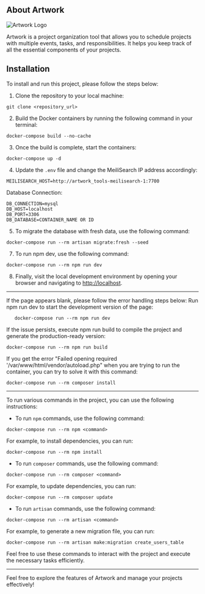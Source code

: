 ## About Artwork

![Artwork Logo](https://artwork.software/wp-content/uploads/2023/05/artwork-logo.svg)

Artwork is a project organization tool that allows you to schedule projects with multiple events, tasks, and responsibilities. It helps you keep track of all the essential components of your projects.

## Installation

To install and run this project, please follow the steps below:

1. Clone the repository to your local machine:

```shell
git clone <repository_url>
```

2. Build the Docker containers by running the following command in your terminal:

```shell
docker-compose build --no-cache
```

3. Once the build is complete, start the containers:

```shell
docker-compose up -d
```

4. Update the `.env` file and change the MeiliSearch IP address accordingly:

```shell
MEILISEARCH_HOST=http://artwork_tools-meilisearch-1:7700
```

Database Connection:

```shell    
DB_CONNECTION=mysql
DB_HOST=localhost
DB_PORT=3306
DB_DATABASE=CONTAINER_NAME OR ID
```

5. To migrate the database with fresh data, use the following command:

```shell
docker-compose run --rm artisan migrate:fresh --seed
```
7. To run npm dev, use the following command:
```shell
docker-compose run --rm npm run dev 
```

8. Finally, visit the local development environment by opening your browser and navigating to [http://localhost](http://localhost).

----------------

If the page appears blank, please follow the error handling steps below:
Run npm run dev to start the development version of the page:
```shell
   docker-compose run --rm npm run dev
```
If the issue persists, execute npm run build to compile the project and generate the production-ready version:
```shell
docker-compose run --rm npm run build
```

If you get the error "Failed opening required '/var/www/html/vendor/autoload.php" when you are trying to run the container, you can try to solve it with this command:
```shell
docker-compose run --rm composer install
```


----------------


To run various commands in the project, you can use the following instructions:

- To run `npm` commands, use the following command:

```shell
docker-compose run --rm npm <command>
```

For example, to install dependencies, you can run:

```shell
docker-compose run --rm npm install
```

- To run `composer` commands, use the following command:

```shell
docker-compose run --rm composer <command>
```

For example, to update dependencies, you can run:

```shell
docker-compose run --rm composer update
```

- To run `artisan` commands, use the following command:

```shell
docker-compose run --rm artisan <command>
```

For example, to generate a new migration file, you can run:

```shell
docker-compose run --rm artisan make:migration create_users_table
```

Feel free to use these commands to interact with the project and execute the necessary tasks efficiently.

----------------

Feel free to explore the features of Artwork and manage your projects effectively!
